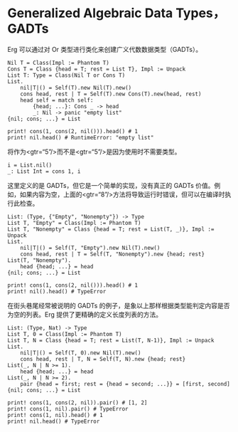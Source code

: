 # Generalized Algebraic Data Types，GADTs

Erg 可以通过对 Or 类型进行类化来创建广义代数数据类型（GADTs）。


```erg
Nil T = Class(Impl := Phantom T)
Cons T = Class {head = T; rest = List T}, Impl := Unpack
List T: Type = Class(Nil T or Cons T)
List.
    nil|T|() = Self(T).new Nil(T).new()
    cons head, rest | T = Self(T).new Cons(T).new(head, rest)
    head self = match self:
        {head; ...}: Cons _ -> head
        _: Nil -> panic "empty list"
{nil; cons; ...} = List

print! cons(1, cons(2, nil())).head() # 1
print! nil.head() # RuntimeError: "empty list"
```

将作为<gtr=“5”/>而不是<gtr=“5”/>是因为使用时不需要类型。


```erg
i = List.nil()
_: List Int = cons 1, i
```

这里定义的是 GADTs，但它是一个简单的实现，没有真正的 GADTs 价值。例如，如果内容为空，上面的<gtr=“8”/>方法将导致运行时错误，但可以在编译时执行此检查。


```erg
List: (Type, {"Empty", "Nonempty"}) -> Type
List T, "Empty" = Class(Impl := Phantom T)
List T, "Nonempty" = Class {head = T; rest = List(T, _)}, Impl := Unpack
List.
    nil|T|() = Self(T, "Empty").new Nil(T).new()
    cons head, rest | T = Self(T, "Nonempty").new {head; rest}
List(T, "Nonempty").
    head {head; ...} = head
{nil; cons; ...} = List

print! cons(1, cons(2, nil())).head() # 1
print! nil().head() # TypeError
```

在街头巷尾经常被说明的 GADTs 的例子，是象以上那样根据类型能判定内容是否为空的列表。Erg 提供了更精确的定义长度列表的方法。


```erg
List: (Type, Nat) -> Type
List T, 0 = Class(Impl := Phantom T)
List T, N = Class {head = T; rest = List(T, N-1)}, Impl := Unpack
List.
    nil|T|() = Self(T, 0).new Nil(T).new()
    cons head, rest | T, N = Self(T, N).new {head; rest}
List(_, N | N >= 1).
    head {head; ...} = head
List(_, N | N >= 2).
    pair {head = first; rest = {head = second; ...}} = [first, second]
{nil; cons; ...} = List

print! cons(1, cons(2, nil)).pair() # [1, 2]
print! cons(1, nil).pair() # TypeError
print! cons(1, nil).head() # 1
print! nil.head() # TypeError
```
